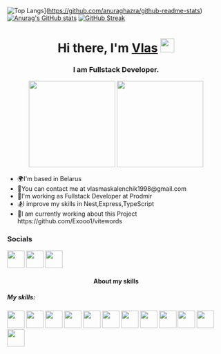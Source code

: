 ![Top Langs](https://github-readme-stats.vercel.app/api/top-langs/?username=Exooo1&theme=dark)](https://github.com/anuraghazra/github-readme-stats)
[![Anurag's GitHub stats](https://github-readme-stats.vercel.app/api?username=Exooo1&show_icons=true&theme=tokyonight)](https://github.com/anuraghazra/github-readme-stats)
[![GitHub Streak](https://github-readme-streak-stats.herokuapp.com/?user=Exooo1&theme=dark)](https://git.io/streak-stats)
<h1 align="center">Hi there, I'm <a href="https://daniilshat.ru/" target="_blank">Vlas</a> 
<img src="https://github.com/blackcater/blackcater/raw/main/images/Hi.gif" height="32"/></h1>
<h3 align="center">I am Fullstack Developer.</h3>
<div id="header" align="center" background-color="red" display="flex">
  <img src="https://user-images.githubusercontent.com/52352285/96442452-c64f2700-1228-11eb-8c92-35a64d4cef32.gif" height="200px"/>
  <img src="https://media.giphy.com/media/kdFc8fubgS31b8DsVu/giphy.gif" height="200px"/>
</div>
  <div>
    <ul>
      <li>🌍I'm based in Belarus</li>
      <li>📧You can contact me at vlasmaskalenchik1998@gmail.com</li>
      <li>💪I'm working as Fullstack Developer at Prodmir</li>
      <li>🏂I improve my skills in Nest,Express,TypeScript</li>
      <li>🐹I am currently working about this Project https://github.com/Exooo1/vitewords</li>
    </ul>
  </div>
  <div>
     <h3>Socials</h3>
     <div>
       <a href='https://www.linkedin.com/in/vlasmaskalenchik/'><img width='40px' src='https://pbs.twimg.com/profile_images/1508518003184349187/1KQYoqPY_400x400.png'/></a>
       <a href='https://www.linkedin.com/in/vlasmaskalenchik/'><img width='40px' src='https://pbs.twimg.com/profile_images/1508518003184349187/1KQYoqPY_400x400.png'/></a>
       <a href='https://www.linkedin.com/in/vlasmaskalenchik/'><img width='40px' src='https://pbs.twimg.com/profile_images/1508518003184349187/1KQYoqPY_400x400.png'/></a>
     </div>
  </div>
  <div>
    <h4 align="center">About my skills</h4>
    <div>
      <h5>My skills:</h5>
      <img width='40px'  src='https://cdn-media-1.freecodecamp.org/images/1*jnqXL4Q-iW0qxodFDTxyFQ.jpeg'/>
      <img width='40px'  src='https://pbs.twimg.com/profile_images/1110148780991623201/vlqCsAVP_400x400.png'/>
      <img width='40px'  src='https://res.cloudinary.com/practicaldev/image/fetch/s--bH970DGV--/c_imagga_scale,f_auto,fl_progressive,h_1080,q_auto,w_1080/https://dev-to-uploads.s3.amazonaws.com/i/j065mcmc1r78ycbdl7bt.jpg'/>
      <img width='40px'  src='https://ih1.redbubble.net/image.438908244.6144/st,small,507x507-pad,600x600,f8f8f8.u2.jpg'/>
      <img width='40px'  src='https://upload.wikimedia.org/wikipedia/commons/6/6a/JavaScript-logo.png'/>
      <img width='40px'  src='https://mui.com/static/logo.png'/>
      <img width='40px'  src='https://repository-images.githubusercontent.com/347723622/92065800-865a-11eb-9626-dff3cb7fef55'/>
      <img width='40px'  src='https://repository-images.githubusercontent.com/180328715/fca49300-e7f1-11ea-9f51-cfd949b31560'/>
      <img width='40px'  src='https://www.drupal.org/files/project-images/nextjs-icon-dark-background.png'/>
      <img width='40px'  src='https://encrypted-tbn0.gstatic.com/images?q=tbn:ANd9GcTj8WWrX6g2og2THuQG5WuFym3aE4Kccf3R6KiNrd6MDCB67raF-p-YNcBQ1c_SacvA9j0&usqp=CAU'/>
      <img width='40px'  src='https://miro.medium.com/v2/resize:fit:512/1*doAg1_fMQKWFoub-6gwUiQ.png'/>
      <img width='40px'  src='https://www.aviator.co/blog/wp-content/uploads/2023/03/postgres-logo-1.png'/>
    </div>
  </div>
